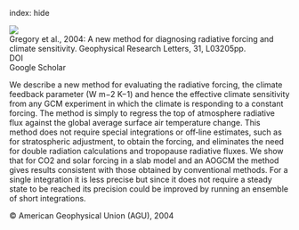 index: hide

<div class="Citation">
    <div class="Citation-thumb CitationThumb-linked"  data-href="https://doi.org/10.1029/2003gl018747">
      <img src="https://static.claimspace.cloud/climate-study-static/refs/thumbs/8/Gregory_et_al_2004-thumb.png" />
    </div>

  <div class="Citation-body">
    <div class="Citation-text">Gregory et al., 2004: A new method for diagnosing radiative forcing and climate sensitivity. <span class="Article-journal">Geophysical Research Letters, </span><span class="Article-volume">31, </span>L03205pp.</div>
    <div class="Citation-links">
      <div class="CitationLink" data-href="https://doi.org/10.1029/2003gl018747">
        <div class="CitationLink-icon CitationLink-Doi"></div>
        <div class="CitationLink-text">DOI</div>
      </div>
      <div class="CitationLink" data-href="https://scholar.google.com/scholar?q=10.1029/2003gl018747">
        <div class="CitationLink-icon CitationLink-Scholar"></div>
        <div class="CitationLink-text">Google Scholar</div>
      </div>
    </div>
  </div>
</div>

We describe a new method for evaluating the radiative forcing, the climate feedback parameter (W m−2 K−1) and hence the effective climate sensitivity from any GCM experiment in which the climate is responding to a constant forcing. The method is simply to regress the top of atmosphere radiative flux against the global average surface air temperature change. This method does not require special integrations or off‐line estimates, such as for stratospheric adjustment, to obtain the forcing, and eliminates the need for double radiation calculations and tropopause radiative fluxes. We show that for CO2 and solar forcing in a slab model and an AOGCM the method gives results consistent with those obtained by conventional methods. For a single integration it is less precise but since it does not require a steady state to be reached its precision could be improved by running an ensemble of short integrations.

<div class="Citation-copy">
&copy; American Geophysical Union (AGU), 2004
</div>